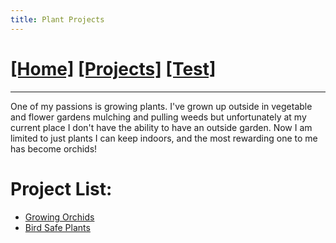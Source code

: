 ```yaml
---
title: Plant Projects
---
```

# [[Home]][2]   [[Projects]][0]   [[Test]][1]
---

One of my passions is growing plants. I've grown up outside in vegetable and flower gardens mulching and pulling weeds but unfortunately at my current place I don't have the ability to have an outside garden.  Now I am limited to just plants I can keep indoors, and the most rewarding one to me has become orchids!

# Project List:

* [Growing Orchids][3]
* [Bird Safe Plants][4]

[3]: /projects/plants/orcdids/
[0]: /projects/
[1]: /test/
[2]: /
[4]: /projects/bird_safe_plants/
